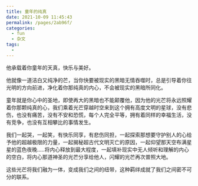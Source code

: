 ```yaml
---
title: 童年的纯真
date: 2021-10-09 11:45:43
permalink: /pages/2ab96f/
categories:
  - fun
  - 杂文
tags:
  - 
---
```

他承载着你童年的天真，快乐与美好。

他就像一道洁白又纯净的芒，当你快要被现实的黑暗无情吞噬时，总是引导着你往光明的方向前进，净化着你那纯真的内心，不会被现实的黑暗所同化。

 童年就是你心中的圣地，即使再大的黑暗也不能颠覆他，因为他的光芒将永远照耀着你那颗纯真的心，我们乘着光芒穿越时空来到这个拥有高度文明的星球，没有悲伤，也没有痛苦，没有不安和恐慌，每个人完全平等，拥有着同样的幸福生活，没有竞争，也没有互相攀比的事情发生。

我们一起哭，一起笑，有快乐同享，有悲伤同担，一起探索那想要守护别人的心给予他的超越极限的力量，一起揭秘超古代文明灭亡的原因，一起仰望那天空布满星星的蓝色夜晚.....将内心释放到最大程度，一起填补现实中无人倾听和理解的内心的空白，将内心那道神圣的光芒分享给他人，闪耀的光芒再次普照大地。

这些光芒将我们融为一体，变成我们之间的纽带，这种羁绊成就了我们之间密不可分的联系。 

